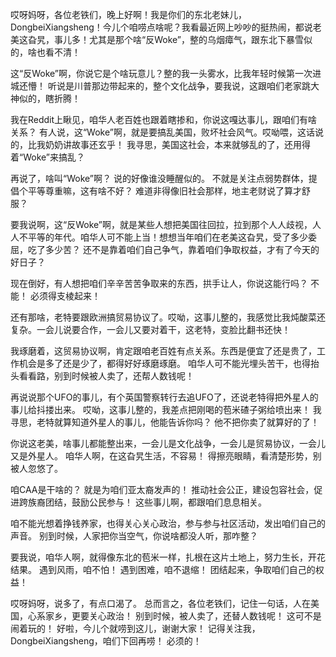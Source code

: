 哎呀妈呀，各位老铁们，晚上好啊！我是你们的东北老妹儿，DongbeiXiangsheng！今儿个咱唠点啥呢？我看最近网上吵吵的挺热闹，都说老美这旮旯，事儿多！尤其是那个啥“反Woke”，整的乌烟瘴气，跟东北下暴雪似的，啥也看不清！

这“反Woke”啊，你说它是个啥玩意儿？整的我一头雾水，比我年轻时候第一次进城还懵！ 听说是川普那边带起来的，整个文化战争，要我说，这跟咱们老家跳大神似的，瞎折腾！

我在Reddit上瞅见，咱华人老百姓也跟着瞎掺和，你说这嘎达事儿，跟咱们有啥关系？ 有人说，这“Woke”啊，就是要搞乱美国，败坏社会风气。哎呦喂，这话说的，比我奶奶讲故事还玄乎！ 我寻思，美国这社会，本来就够乱的了，还用得着“Woke”来搞乱？

再说了，啥叫“Woke”啊？ 说的好像谁没睡醒似的。 不就是关注点弱势群体，提倡个平等尊重嘛，这有啥不好？ 难道非得像旧社会那样，地主老财说了算才舒服？

要我说啊，这“反Woke”啊，就是某些人想把美国往回拉，拉到那个人人歧视，人人不平等的年代。咱华人可不能上当！想想当年咱们在老美这旮旯，受了多少委屈，吃了多少苦？ 还不是靠着咱们自己争气，靠着咱们争取权益，才有了今天的好日子？

现在倒好，有人想把咱们辛辛苦苦争取来的东西，拱手让人，你说这能行吗？ 不能！ 必须得支棱起来！

还有那啥，老特要跟欧洲搞贸易协议了。哎呦，这事儿整的，我感觉比我炖酸菜还复杂。一会儿说要合作，一会儿又要对着干，这老特，变脸比翻书还快！

我琢磨着，这贸易协议啊，肯定跟咱老百姓有点关系。东西是便宜了还是贵了，工作机会是多了还是少了，都得好好琢磨琢磨。 咱华人可不能光埋头苦干，也得抬头看看路，别到时候被人卖了，还帮人数钱呢！

再说说那个UFO的事儿，有个英国警察转行去追UFO了，还说老特得把外星人的事儿给抖搂出来。 哎呦，这事儿整的，我差点把刚喝的苞米碴子粥给喷出来！ 我寻思，老特就算知道外星人的事儿，他能告诉你吗？ 他不把你卖了就算好的了！

你说这老美，啥事儿都能整出来，一会儿是文化战争，一会儿是贸易协议，一会儿又是外星人。 咱华人啊，在这旮旯生活，不容易！ 得擦亮眼睛，看清楚形势，别被人忽悠了。

咱CAA是干啥的？ 就是为咱们亚太裔发声的！ 推动社会公正，建设包容社会，促进跨族裔团结，鼓励公民参与！ 这些事儿啊，都跟咱们息息相关。

咱不能光想着挣钱养家，也得关心关心政治，参与参与社区活动，发出咱们自己的声音。 别到时候，人家把你当空气，你说啥都没人听，那咋整？

要我说，咱华人啊，就得像东北的苞米一样，扎根在这片土地上，努力生长，开花结果。 遇到风雨，咱不怕！ 遇到困难，咱不退缩！ 团结起来，争取咱们自己的权益！

哎呀妈呀，说多了，有点口渴了。 总而言之，各位老铁们，记住一句话，人在美国，心系家乡，更要关心政治！ 别到时候，被人卖了，还替人数钱呢！ 这可不是闹着玩的！ 好啦，今儿个就唠到这儿，谢谢大家！ 记得关注我，DongbeiXiangsheng，咱们下回再唠！ 必须的！
